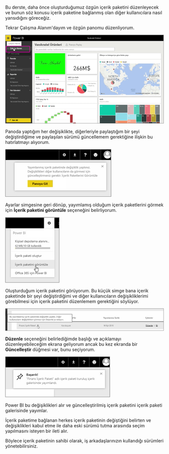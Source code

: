 Bu derste, daha önce oluşturduğumuz özgün içerik paketini düzenleyecek ve bunun söz konusu içerik paketine bağlanmış olan diğer kullanıcılara nasıl yansıdığını göreceğiz.

Tekrar Çalışma Alanım'dayım ve özgün panomu düzenliyorum.

![Power BI'da paylaşım ve işbirliği](./media/6-4-update-content-pack/pbi_learn06_04myworkspace.png)

Panoda yaptığım her değişiklikte, diğerleriyle paylaştığım bir şeyi değiştirdiğime ve paylaşılan sürümü güncellemem gerektiğine ilişkin bu hatırlatmayı alıyorum.

![Power BI'da paylaşım ve işbirliği](./media/6-4-update-content-pack/pbi_learn06_04uvmadechanges.png)

Ayarlar simgesine geri dönüp, yayımlamış olduğum içerik paketlerini görmek için **İçerik paketini görüntüle** seçeneğini belirliyorum.

![Power BI'da paylaşım ve işbirliği](./media/6-4-update-content-pack/pbi_learn06_04viewcontpk.png)

Oluşturduğum içerik paketini görüyorum. Bu küçük simge bana içerik paketinde bir şeyi değiştirdiğimi ve diğer kullanıcıların değişikliklerimi görebilmesi için içerik paketini düzenlemem gerektiğini söylüyor.

![Power BI'da paylaşım ve işbirliği](./media/6-4-update-content-pack/pbi_learn06_04updatecontpk.png)

**Düzenle** seçeneğini belirlediğimde başlığı ve açıklamayı düzenleyebileceğim ekrana geliyorum ancak bu kez ekranda bir **Güncelleştir** düğmesi var, bunu seçiyorum.

![Power BI'da paylaşım ve işbirliği](./media/6-4-update-content-pack/pbi_learn06_04contpksuccess.png)

Power BI bu değişiklikleri alır ve güncelleştirilmiş içerik paketini içerik paketi galerisinde yayımlar.

İçerik paketime bağlanan herkes içerik paketinin değiştiğini belirten ve değişiklikleri kabul etme ile daha eski sürümü tutma arasında seçim yapılmasını isteyen bir ileti alır.

Böylece içerik paketinin sahibi olarak, iş arkadaşlarınızın kullandığı sürümleri yönetebilirsiniz.

